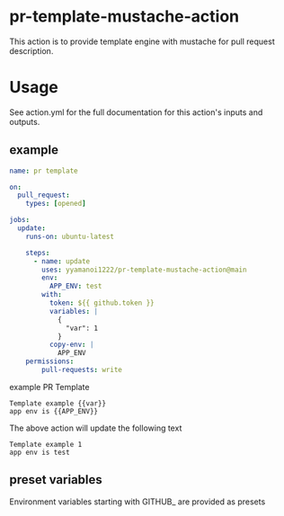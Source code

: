 # pr-template-mustache-action
This action is to provide template engine with mustache for pull request description.

# Usage
See action.yml for the full documentation for this action's inputs and outputs.


## example

```yml
name: pr template

on:
  pull_request:
    types: [opened]

jobs:
  update:
    runs-on: ubuntu-latest

    steps:
      - name: update
        uses: yyamanoi1222/pr-template-mustache-action@main
        env:
          APP_ENV: test
        with:
          token: ${{ github.token }}
          variables: |
            {
              "var": 1
            }
          copy-env: |
            APP_ENV
    permissions:
        pull-requests: write
```


example PR Template
```
Template example {{var}}
app env is {{APP_ENV}}
```

The above action will update the following text
```
Template example 1
app env is test
```



## preset variables
Environment variables starting with GITHUB_ are provided as presets
